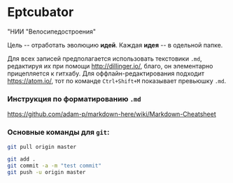 # Eptcubator
"НИИ "Велосипедостроения"

Цель -- отработать эволюцию **идей**. Каждая **идея** -- в одельной папке.

Для всех записей предполагается использовать текстовики `.md`, редактируя их при помощи http://dillinger.io/, благо, он элементарно прицепляется к гитхабу.
Для оффлайн-редактирования подходит https://atom.io/, тот по команде `Ctrl+Shift+M` показывает превьюшку `.md`.


### Инструкция по форматированию `.md`
https://github.com/adam-p/markdown-here/wiki/Markdown-Cheatsheet

### Основные команды для `git`:

```sh
git pull origin master
```

```sh
git add .
git commit -a -m "test commit"
git push -u origin master
```
